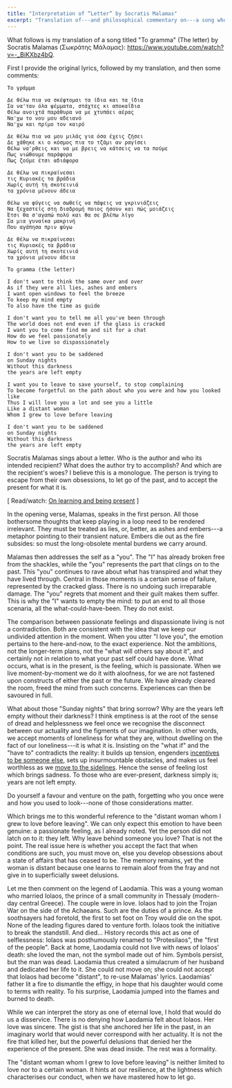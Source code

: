 ```yaml
---
title: "Interpretation of “Letter” by Socratis Malamas"
excerpt: "Translation of---and philosophical commentary on---a song whose translated title is 'Letter'."
---
```


What follows is my translation of a song titled "To gramma" (The letter)
by Socratis Malamas (Σωκράτης Μάλαμας): <https://www.youtube.com/watch?v=-_BiKXbz4bQ>.

First I provide the original lyrics, followed by my translation, and
then some comments:

```
Το γράμμα

Δε θέλω πια να σκέφτομαι τα ίδια και τα ίδια
Σα να'ταν όλα ψέμματα, στάχτες κι αποκαΐδια
Θέλω ανοιχτά παράθυρα να με χτυπάει αέρας
Να'χω το νου μου αδειανό
Να'χω και πρίμο τον καιρό

Δε θέλω πια να μου μιλάς για όσα έχεις ζήσει
Δε χάθηκε κι ο κόσμος πια το τζάμι αν ραγίσει
Θέλω να'ρθεις και να με βρεις να κάτσεις να τα πούμε
Πως νιώθουμε παράφορα
Πως ζούμε έτσι αδιάφορα

Δε θέλω να πικραίνεσαι
τις Κυριακές τα βράδια
Χωρίς αυτή τη σκοτεινιά
τα χρόνια μένουν άδεια

Θέλω να φύγεις να σωθείς να πάψεις να γκρινιάζεις
Να ξεχαστείς στη διαδρομή ποιος ήσουν και πώς μοιάζεις
Έτσι θα σ'αγαπώ πολύ και θα σε βλέπω λίγο
Σα μια γυναίκα μακρινή
Που αγάπησα πριν φύγω

Δε θέλω να πικραίνεσαι
τις Κυριακές τα βράδια
Χωρίς αυτή τη σκοτεινιά
τα χρόνια μένουν άδεια
```

```
To gramma (the letter)

I don't want to think the same over and over
As if they were all lies, ashes and embers
I want open windows to feel the breeze
To keep my mind empty
To also have the time as guide

I don't want you to tell me all you've been through
The world does not end even if the glass is cracked
I want you to come find me and sit for a chat
How do we feel passionately
How to we live so dispassionately

I don't want you to be saddened
on Sunday nights
Without this darkness
the years are left empty

I want you to leave to save yourself, to stop complaining
To become forgetful on the path about who you were and how you looked like
Thus I will love you a lot and see you a little
Like a distant woman
Whom I grew to love before leaving

I don't want you to be saddened
on Sunday nights
Without this darkness
the years are left empty
```

Socratis Malamas sings about a letter.  Who is the author and who its
intended recipient?  What does the author try to accomplish?  And which
are the recipient's woes?  I believe this is a monologue.  The person is
trying to escape from their own obsessions, to let go of the past, and
to accept the present for what it is.

[ Read/watch: [On learning and being present](https://protesilaos.com/books/2022-06-25-knowledge-presence/) ]

In the opening verse, Malamas, speaks in the first person.  All those
bothersome thoughts that keep playing in a loop need to be rendered
irrelevant.  They must be treated as lies, or, better, as ashes and
embers---a metaphor pointing to their transient nature.  Embers die out
as the fire subsides: so must the long-obsolete mental burdens we carry
around.

Malamas then addresses the self as a "you".  The "I" has already broken
free from the shackles, while the "you" represents the part that clings
on to the past.  This "you" continues to rave about what has transpired
and what they have lived through.  Central in those moments is a certain
sense of failure, represented by the cracked glass.  There is no undoing
such irreparable damage.  The "you" regrets that moment and their guilt
makes them suffer.  This is why the "I" wants to empty the mind: to put
an end to all those scenaria, all the what-could-have-been.  They do not
exist.

The comparison between passionate feelings and dispassionate living is
not a contradiction.  Both are consistent with the idea that we keep our
undivided attention in the moment.  When you utter "I love you", the
emotion pertains to the here-and-now, to the exact experience.  Not the
ambitions, not the longer-term plans, not the "what will others say
about it", and certainly not in relation to what your past self could
have done.  What occurs, what is in the present, is the feeling, which
is passionate.  When we live moment-by-moment we do it with aloofness,
for we are not fastened upon constructs of either the past or the
future.  We have already cleared the room, freed the mind from such
concerns.  Experiences can then be savoured in full.

What about those "Sunday nights" that bring sorrow?  Why are the years
left empty without their darkness?  I think emptiness is at the root of
the sense of dread and helplessness we feel once we recognise the
disconnect between our actuality and the figments of our imagination.
In other words, we accept moments of loneliness for what they are,
without dwelling on the fact of our loneliness---it is what it is.
Insisting on the "what if" and the "have to" contradicts the reality: it
builds up tension, engenders [incentives to be someone
else](https://protesilaos.com/interpretations/2022-06-28-alkinoos-mirror/),
sets up insurmountable obstacles, and makes us feel worthless as we
[move to the sidelines](https://protesilaos.com/interpretations/2022-06-28-trypes-train/).
Hence the sense of feeling lost which brings sadness.  To those who are
ever-present, darkness simply is; years are not left empty.

Do yourself a favour and venture on the path, forgetting who you once
were and how you used to look---none of those considerations matter.

Which brings me to this wonderful reference to the "distant woman whom I
grew to love before leaving".  We can only expect this emotion to have
been genuine: a passionate feeling, as I already noted.  Yet the person
did not latch on to it: they left.  Why leave behind someone you love?
That is not the point.  The real issue here is whether you accept the
fact that when conditions are such, you must move on, else you develop
obsessions about a state of affairs that has ceased to be.  The memory
remains, yet the woman is distant because one learns to remain aloof
from the fray and not give in to superficially sweet delusions.

Let me then comment on the legend of Laodamia.  This was a young woman
who married Iolaos, the prince of a small community in Thessaly
(modern-day central Greece).  The couple were in love.  Iolaos had to
join the Trojan War on the side of the Achaeans.  Such are the duties of
a prince.  As the soothsayers had foretold, the first to set foot on
Troy would die on the spot.  None of the leading figures dared to
venture forth.  Iolaos took the initiative to break the standstill.  And
died...  History records this act as one of selflessness: Iolaos was
posthumously renamed to "Protesilaos", the "first of the people".  Back
at home, Laodamia could not live with news of Iolaos' death: she loved
the man, not the symbol made out of him.  Symbols persist, but the man
was dead.  Laodamia thus created a simulacrum of her husband and
dedicated her life to it.  She could not move on; she could not accept
that Iolaos had become "distant", to re-use Malamas' lyrics.  Laodamias'
father lit a fire to dismantle the effigy, in hope that his daughter
would come to terms with reality.  To his surprise, Laodamia jumped into
the flames and burned to death.

While we can interpret the story as one of eternal love, I hold that
would do us a disservice.  There is no denying how Laodamia felt about
Iolaos.  Her love was sincere.  The gist is that she anchored her life
in the past, in an imaginary world that would never correspond with her
actuality.  It is not the fire that killed her, but the powerful
delusions that denied her the experience of the present.  She was dead
inside.  The rest was a formality.

The "distant woman whom I grew to love before leaving" is neither
limited to love nor to a certain woman.  It hints at our resilience, at
the lightness which characterises our conduct, when we have mastered how
to let go.
